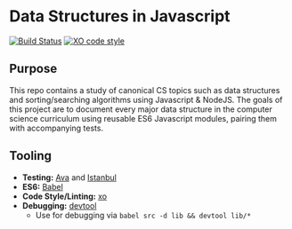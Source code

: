 # Data Structures in Javascript

[![Build Status](https://travis-ci.org/danyim/data-structures-js.svg?branch=master)](https://travis-ci.org/danyim/data-structures-js) [![XO code style](https://img.shields.io/badge/code_style-XO-5ed9c7.svg)](https://github.com/sindresorhus/xo)

## Purpose
This repo contains a study of canonical CS topics such as data structures and sorting/searching algorithms using Javascript & NodeJS. The goals of this project are to document every major data structure in the computer science curriculum using reusable ES6 Javascript modules, pairing them with accompanying tests.

## Tooling
- **Testing:** [Ava](https://github.com/avajs/ava) and [Istanbul](https://github.com/istanbuljs/nyc)
- **ES6:** [Babel](https://babeljs.io/)
- **Code Style/Linting:** [xo](https://github.com/sindresorhus/xo)
- **Debugging:** [devtool](https://github.com/Jam3/devtool)
    - Use for debugging via `babel src -d lib && devtool lib/*`
